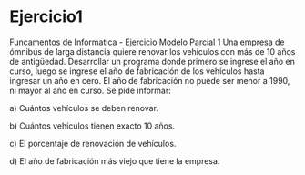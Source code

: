 # Ejercicio1
Funcamentos de Informatica - Ejercicio Modelo Parcial 1
Una empresa de ómnibus de larga distancia quiere renovar los vehículos con más de 10 años de antigüedad. Desarrollar un programa donde primero se ingrese el año en curso, luego se ingrese el año de fabricación de los vehículos hasta ingresar un año en cero. El año de fabricación no puede ser menor a 1990, ni mayor al año en curso. Se pide informar:

a) Cuántos vehículos se deben renovar.

b) Cuántos vehículos tienen exacto 10 años.

c) El porcentaje de renovación de vehículos.

d) El año de fabricación más viejo que tiene la empresa.
